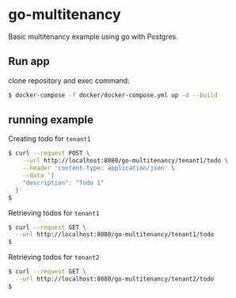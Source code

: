 # go-multitenancy

Basic multitenancy example using go with Postgres.

## Run app

clone repository and exec command: 

```bash
$ docker-compose -f docker/docker-compose.yml up -d --build
```

## running example

Creating todo for `tenant1`
```bash
$ curl --request POST \
    --url http://localhost:8080/go-multitenancy/tenant1/todo \
    --header 'content-type: application/json' \
    --data '{
  	"description": "Todo 1"
  }'
$ 
```

Retrieving todos for `tenant1`
```bash
$ curl --request GET \
  --url http://localhost:8080/go-multitenancy/tenant1/todo
$ 
```

Retrieving todos for `tenant2`
```bash
$ curl --request GET \
  --url http://localhost:8080/go-multitenancy/tenant2/todo
$ 
```
